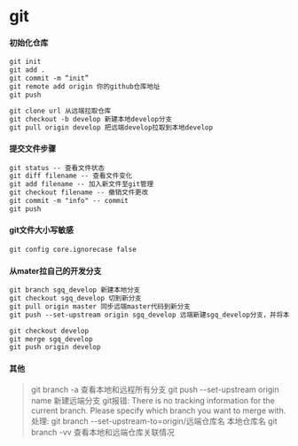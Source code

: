 # git
#### 初始化仓库
```txt
git init
git add .
git commit -m “init”
git remote add origin 你的github仓库地址
git push
```
```txt
git clone url 从远端拉取仓库
git checkout -b develop 新建本地develop分支
git pull origin develop 把远端develop拉取到本地develop
```
#### 提交文件步骤
```txt
git status -- 查看文件状态
git diff filename -- 查看文件变化
git add filename -- 加入新文件至git管理
git checkout filename -- 撤销文件更改
git commit -m "info" -- commit
git push
```
#### git文件大小写敏感
```txt
git config core.ignorecase false 
```
#### 从mater拉自己的开发分支
~~~txt
git branch sgq_develop 新建本地分支
git checkout sgq_develop 切到新分支
git pull origin master 同步远端master代码到新分支
git push --set-upstream origin sgq_develop 远端新建sgq_develop分支，并将本地分支相关联

git checkout develop
git merge sgq_develop
git push origin develop
~~~
#### 其他
> git branch -a 查看本地和远程所有分支
> git push --set-upstream origin name 新建远端分支
> git报错:
There is no tracking information for the current branch.
Please specify which branch you want to merge with.
处理:
git branch --set-upstream-to=origin/远端仓库名 本地仓库名
git branch -vv 查看本地和远端仓库关联情况


